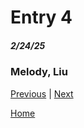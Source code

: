 # Entry 4
##### 2/24/25
### Melody, Liu


[Previous](entry03.md) | [Next](entry05.md)

[Home](../README.md)

